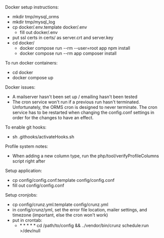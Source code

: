 
Docker setup instructions:

* mkdir tmp/mysql_orms
* mkdir tmp/mysql_log
* cp docker/.env.template docker/.env
    * fill out docker/.env
* put ssl certs in certs/ as server.crt and server.key
* cd docker/
    * docker compose run --rm --user=root app npm install
    * docker compose run --rm app composer install

To run docker containers:
* cd docker
* docker compose up

Docker issues:
* A mailserver hasn't been set up / emailing hasn't been tested
* The cron service won't run if a previous run hasn't terminated. Unfortunately, the ORMS cron is designed to never terminate. The cron service has to be restarted when changing the config.conf settings in order for the changes to have an effect.

To enable git hooks:
* sh .githooks/activateHooks.sh

Profile system notes:
* When adding a new column type, run the php/tool/verifyProfileColumns script right after

Setup application:
* cp config/config.conf.template config/config.conf
* fill out config/config.conf

Setup cronjobs:
* cp config/crunz.yml.template config/crunz.yml
* in config/crunz/yml, set the error file location, mailer settings, and timezone (important, else the cron won't work)
* put in crontab:
    * \* * * * * cd /path/to/config && ../vendor/bin/crunz schedule:run >/dev/null
